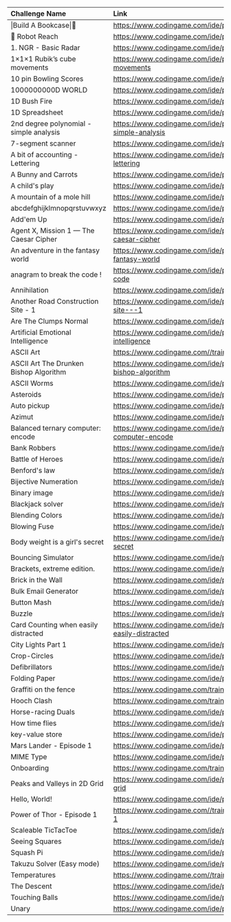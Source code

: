 | Challenge Name                          | Link                                                                         |
|:----------------------------------------|:-----------------------------------------------------------------------------|
| \|Build A Bookcase\|🔨                  | https://www.codingame.com/ide/puzzle/build-a-bookcase                        |
| 🤖 Robot Reach                          | https://www.codingame.com/ide/puzzle/robot-reach                             |
| 1. NGR - Basic Radar                    | https://www.codingame.com/ide/puzzle/1--ngr---basic-radar                    |
| 1×1×1 Rubik’s cube movements            | https://www.codingame.com/ide/puzzle/111-rubiks-cube-movements               |
| 10 pin Bowling Scores                   | https://www.codingame.com/ide/puzzle/10-pin-bowling-scores                   |
| 1000000000D WORLD                       | https://www.codingame.com/ide/puzzle/1000000000d-world                       |
| 1D Bush Fire                            | https://www.codingame.com/ide/puzzle/1d-bush-fire                            |
| 1D Spreadsheet                          | https://www.codingame.com/ide/puzzle/1d-spreadsheet                          |
| 2nd degree polynomial - simple analysis | https://www.codingame.com/ide/puzzle/2nd-degree-polynomial---simple-analysis |
| 7-segment scanner                       | https://www.codingame.com/ide/puzzle/7-segment-scanner                       |
| A bit of accounting - Lettering         | https://www.codingame.com/ide/puzzle/a-bit-of-accounting---lettering         |
| A Bunny and Carrots                     | https://www.codingame.com/ide/puzzle/a-bunny-and-carrots                     |
| A child's play                          | https://www.codingame.com/ide/puzzle/a-childs-play                           |
| A mountain of a mole hill               | https://www.codingame.com/ide/puzzle/a-mountain-of-a-mole-hill               |
| abcdefghijklmnopqrstuvwxyz              | https://www.codingame.com/ide/puzzle/abcdefghijklmnopqrstuvwxyz              |
| Add'em Up                               | https://www.codingame.com/ide/puzzle/addem-up                                |
| Agent X, Mission 1 — The Caesar Cipher  | https://www.codingame.com/ide/puzzle/agent-x-mission-1-the-caesar-cipher     |
| An adventure in the fantasy world       | https://www.codingame.com/ide/puzzle/an-adventure-in-the-fantasy-world       |
| anagram to break the code !             | https://www.codingame.com/ide/puzzle/anagram-to-break-the-code               |
| Annihilation                            | https://www.codingame.com/ide/puzzle/annihilation                            |
| Another Road Construction Site - 1      | https://www.codingame.com/ide/puzzle/another-road-construction-site---1      |
| Are The Clumps Normal                   | https://www.codingame.com/ide/puzzle/are-the-clumps-normal                   |
| Artificial Emotional Intelligence       | https://www.codingame.com/ide/puzzle/artificial-emotional-intelligence       |
| ASCII Art                               | https://www.codingame.com//training/easy/ascii-art                           |
| ASCII Art The Drunken Bishop Algorithm  | https://www.codingame.com/ide/puzzle/ascii-art-the-drunken-bishop-algorithm  |
| ASCII Worms                             | https://www.codingame.com/ide/puzzle/ascii-worms                             |
| Asteroids                               | https://www.codingame.com/ide/puzzle/asteroids                               |
| Auto pickup                             | https://www.codingame.com/ide/puzzle/auto-pickup                             |
| Azimut                                  | https://www.codingame.com/ide/puzzle/azimut                                  |
| Balanced ternary computer: encode       | https://www.codingame.com/ide/puzzle/balanced-ternary-computer-encode        |
| Bank Robbers                            | https://www.codingame.com/ide/puzzle/bank-robbers                            |
| Battle of Heroes                        | https://www.codingame.com/ide/puzzle/battle-of-heroes                        |
| Benford's law                           | https://www.codingame.com/ide/puzzle/benfords-law                            |
| Bijective Numeration                    | https://www.codingame.com/ide/puzzle/bijective-numeration                    |
| Binary image                            | https://www.codingame.com/ide/puzzle/binary-image                            |
| Blackjack solver                        | https://www.codingame.com/ide/puzzle/blackjack-solver                        |
| Blending Colors                         | https://www.codingame.com/ide/puzzle/blending-colors                         |
| Blowing Fuse                            | https://www.codingame.com/ide/puzzle/blowing-fuse                            |
| Body weight is a girl's secret          | https://www.codingame.com/ide/puzzle/body-weight-is-a-girls-secret           |
| Bouncing Simulator                      | https://www.codingame.com/ide/puzzle/bouncing-simulator                      |
| Brackets, extreme edition.              | https://www.codingame.com/ide/puzzle/brackets-extreme-edition                |
| Brick in the Wall                       | https://www.codingame.com/ide/puzzle/brick-in-the-wall                       |
| Bulk Email Generator                    | https://www.codingame.com/ide/puzzle/bulk-email-generator                    |
| Button Mash                             | https://www.codingame.com/ide/puzzle/button-mash                             |
| Buzzle                                  | https://www.codingame.com/ide/puzzle/buzzle                                  |
| Card Counting when easily distracted    | https://www.codingame.com/ide/puzzle/card-counting-when-easily-distracted    |
| City Lights Part 1                      | https://www.codingame.com/ide/puzzle/city-lights-part-1                      |
| Crop-Circles                            | https://www.codingame.com/ide/puzzle/crop-circles                            |
| Defibrillators                          | https://www.codingame.com/ide/puzzle/defibrillators                          |
| Folding Paper                           | https://www.codingame.com/ide/puzzle/folding-paper                           |
| Graffiti on the fence                   | https://www.codingame.com/training/easy/graffiti-on-the-fence                |
| Hooch Clash                             | https://www.codingame.com/training/easy/hooch-clash                          |
| Horse-racing Duals                      | https://www.codingame.com/ide/puzzle/horse-racing-duals                      |
| How time flies                          | https://www.codingame.com/ide/puzzle/how-time-flies                          |
| key-value store                         | https://www.codingame.com/ide/puzzle/key-value-store                         |
| Mars Lander - Episode 1                 | https://www.codingame.com/ide/puzzle/mars-lander-episode-1                   |
| MIME Type                               | https://www.codingame.com/ide/puzzle/mime-type                               |
| Onboarding                              | https://www.codingame.com/training/easy/onboarding                           |
| Peaks and Valleys in 2D Grid            | https://www.codingame.com/ide/puzzle/peaks-and-valleys-in-2d-grid            |
| Hello, World!                           | https://www.codingame.com/ide/puzzle/hello-world                             |
| Power of Thor - Episode 1               | https://www.codingame.com//training/easy/power-of-thor-episode-1             |
| Scaleable TicTacToe                     | https://www.codingame.com/ide/puzzle/scaleable-tictactoe                     |
| Seeing Squares                          | https://www.codingame.com/ide/puzzle/seeing-squares                          |
| Squash Pi                               | https://www.codingame.com/ide/puzzle/squash-pi                               |
| Takuzu Solver (Easy mode)               | https://www.codingame.com/ide/puzzle/takuzu-solver-easy-mode                 |
| Temperatures                            | https://www.codingame.com//training/easy/temperatures                        |
| The Descent                             | https://www.codingame.com/ide/puzzle/the-descent                             |
| Touching Balls                          | https://www.codingame.com/ide/puzzle/touching-balls                          |
| Unary                                   | https://www.codingame.com/ide/puzzle/unary                                   |
